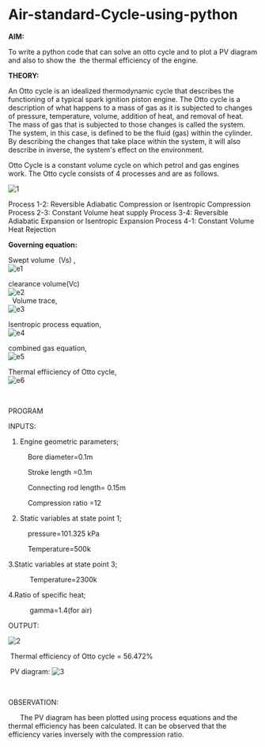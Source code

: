 # Air-standard-Cycle-using-python
**AIM:**

To write a python code that can solve an otto cycle and to plot a PV diagram and also to show the  the thermal efficiency of the engine.

**THEORY:**

An Otto cycle is an idealized thermodynamic cycle that describes the functioning of a typical spark ignition piston engine. The Otto cycle is a description of what happens to a mass of gas as it is subjected to changes of pressure, temperature, volume, addition of heat, and removal of heat. The mass of gas that is subjected to those changes is called the system. The system, in this case, is defined to be the fluid (gas) within the cylinder. By describing the changes that take place within the system, it will also describe in inverse, the system's effect on the environment.

Otto Cycle is a constant volume cycle on which petrol and gas engines work. The Otto cycle consists of 4 processes and are as follows.

![1](https://user-images.githubusercontent.com/104487026/179738232-f7f64e9c-9eba-44d5-a934-d89986410b2b.jpg)


Process 1-2: Reversible Adiabatic Compression or Isentropic Compression
Process 2-3: Constant Volume heat supply
Process 3-4: Reversible Adiabatic Expansion or Isentropic Expansion
Process 4-1: Constant Volume Heat Rejection



**Governing equation:**

Swept volume  (Vs) ,<br /> 
![e1](https://user-images.githubusercontent.com/104487026/179738295-cade9ec2-41ce-436a-bd09-c7499419b96b.png)<br /> 

clearance volume(Vc)<br /> 
![e2](https://user-images.githubusercontent.com/104487026/179738354-70230d0f-6dad-4a50-aff0-e9e15f6873a3.png)<br /> 
  
Volume trace,  <br /> 
![e3](https://user-images.githubusercontent.com/104487026/179738386-12d2a687-e8b6-4514-92cb-cfd398479653.png)<br /> 

Isentropic process equation,<br /> 
![e4](https://user-images.githubusercontent.com/104487026/179738423-3f97eea3-8df7-4380-a6bb-cd8b4e263436.png)<br /> 

combined gas equation,<br /> 
![e5](https://user-images.githubusercontent.com/104487026/179738460-9488b0cf-5daf-4d77-902c-390977b53d57.png)<br /> 

Thermal effiiciency of Otto cycle,<br /> 
![e6](https://user-images.githubusercontent.com/104487026/179738488-315faf37-0bab-42f2-af85-10560b05f3df.png)<br /> 

   

PROGRAM

INPUTS:

1. Engine geometric parameters;

          Bore diameter=0.1m

          Stroke length =0.1m

          Connecting rod length= 0.15m

          Compression ratio =12

2. Static variables at state point 1;

          pressure=101.325 kPa

          Temperature=500k

3.Static variables at state point 3;

           Temperature=2300k

4.Ratio of specific heat;

           gamma=1.4(for air)





OUTPUT:

![2](https://user-images.githubusercontent.com/104487026/179738603-1c68749d-9a0d-48ec-bd7b-0cebbff65e6d.png)
 

 Thermal efficiency of Otto cycle = 56.472%

 PV diagram:
![3](https://user-images.githubusercontent.com/104487026/179738632-8d335a81-d28e-4878-8961-ca0f4c75c1a0.png)

      

OBSERVATION:

      The PV diagram has been plotted using process equations and the thermal efficiency has been calculated. It can be observed that the efficiency varies inversely with the compression ratio.
